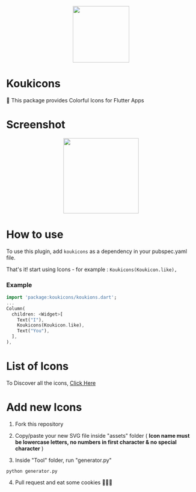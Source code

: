 <p align="center">
  <img width="150" src="https://i.imgur.com/9J994ci.png">
</p>

# Koukicons

🍪 This package provides Colorful Icons for Flutter Apps

# Screenshot

<p align="center">
  <img width="200" src="https://i.imgur.com/SSipylN.png">
</p>

# How to use

To use this plugin, add `koukicons` as a dependency in your pubspec.yaml file.

That's it! start using Icons - for example : `Koukicons(Koukicon.like),`

### Example

``` dart
import 'package:koukicons/koukions.dart';
...
Column(
  children: <Widget>[
    Text("I"),
    Koukicons(Koukicon.like),
    Text("You"),
  ],
),
```

# List of Icons

To Discover all the icons, [Click Here](ListIcons.md)

# Add new Icons

1. Fork this repository

2. Copy/paste your new SVG file inside "assets" folder ( __Icon name must be lowercase letters, no numbers in first character & no special character__ )

3. Inside "Tool" folder, run "generator.py"

```
python generator.py
```

4. Pull request and eat some cookies 🍪🍪🍪 
